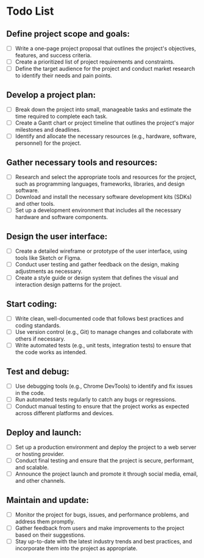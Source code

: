 # Todo List
## Define project scope and goals:
- [ ] Write a one-page project proposal that outlines the project's objectives, features, and success criteria.
- [ ] Create a prioritized list of project requirements and constraints.
- [ ] Define the target audience for the project and conduct market research to identify their needs and pain points.
## Develop a project plan:
- [ ] Break down the project into small, manageable tasks and estimate the time required to complete each task.
- [ ] Create a Gantt chart or project timeline that outlines the project's major milestones and deadlines.
- [ ] Identify and allocate the necessary resources (e.g., hardware, software, personnel) for the project.
## Gather necessary tools and resources:
- [ ] Research and select the appropriate tools and resources for the project, such as programming languages, frameworks, libraries, and design software.
- [ ] Download and install the necessary software development kits (SDKs) and other tools.
- [ ] Set up a development environment that includes all the necessary hardware and software components.
## Design the user interface:
- [ ] Create a detailed wireframe or prototype of the user interface, using tools like Sketch or Figma.
- [ ] Conduct user testing and gather feedback on the design, making adjustments as necessary.
- [ ] Create a style guide or design system that defines the visual and interaction design patterns for the project.
## Start coding:
- [ ] Write clean, well-documented code that follows best practices and coding standards.
- [ ] Use version control (e.g., Git) to manage changes and collaborate with others if necessary.
- [ ] Write automated tests (e.g., unit tests, integration tests) to ensure that the code works as intended.
## Test and debug:
- [ ] Use debugging tools (e.g., Chrome DevTools) to identify and fix issues in the code.
- [ ] Run automated tests regularly to catch any bugs or regressions.
- [ ] Conduct manual testing to ensure that the project works as expected across different platforms and devices.
## Deploy and launch:
- [ ] Set up a production environment and deploy the project to a web server or hosting provider.
- [ ] Conduct final testing and ensure that the project is secure, performant, and scalable.
- [ ] Announce the project launch and promote it through social media, email, and other channels.
## Maintain and update:
- [ ] Monitor the project for bugs, issues, and performance problems, and address them promptly.
- [ ] Gather feedback from users and make improvements to the project based on their suggestions.
- [ ] Stay up-to-date with the latest industry trends and best practices, and incorporate them into the project as appropriate.